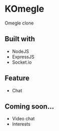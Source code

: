 # KOmegle
Omegle clone

## Built with
- NodeJS
- ExpressJS
- Socket.io

## Feature
- Chat

## Coming soon...
- Video chat
- Interests
